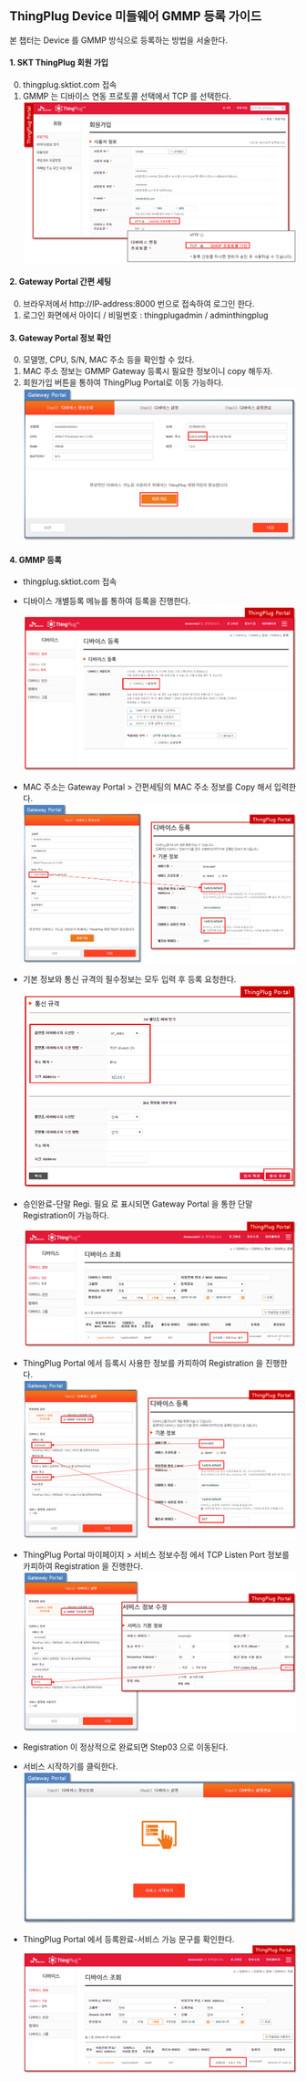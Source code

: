 

## ThingPlug Device 미들웨어 GMMP 등록 가이드
본 챕터는 Device 를 GMMP 방식으로 등록하는 방법을 서술한다.

#### 1. SKT ThingPlug 회원 가입
0. thingplug.sktiot.com 접속
1. GMMP 는 디바이스 연동 프로토콜 선택에서 TCP 를 선택한다.
![](images/tpRegi_1.png)

#### 2. Gateway Portal 간편 세팅
0. 브라우저에서 http://IP-address:8000 번으로 접속하여 로그인 한다.
1. 로그인 화면에서 아이디 / 비밀번호 : thingplugadmin / adminthingplug

#### 3. Gateway Portal 정보 확인 
0. 모델명, CPU, S/N, MAC 주소 등을 확인할 수 있다.
1. MAC 주소 정보는 GMMP Gateway 등록시 필요한 정보이니 copy 해두자.
2. 회원가입 버튼을 통하여 ThingPlug Portal로 이동 가능하다.
![](images/gpRegi_1.png)

#### 4. GMMP 등록
* thingplug.sktiot.com 접속
* 디바이스 개별등록 메뉴를 통하여 등록을 진행한다.
![](images/gmmpRegi_tp_1.png)

* MAC 주소는 Gateway Portal > 간편세팅의 MAC 주소 정보를 Copy 해서 입력한다.
![](images/gmmpRegi_tp_2.png)

* 기본 정보와 통신 규격의 필수정보는 모두 입력 후 등록 요청한다.
![](images/gmmpRegi_tp_3.png)

* 승인완료-단말 Regi. 필요 로 표시되면 Gateway Portal 을 통한 단말 Registration이 가능하다.
![](images/gmmpRegi_tp_4.png)

* ThingPlug Portal 에서 등록시 사용한 정보를 카피하여 Registration 을 진행한다.
![](images/gmmpRegi_1.png)

* ThingPlug Portal 마이페이지 > 서비스 정보수정 에서 TCP Listen Port 정보를 카피하여 Registration 을 진행한다.
![](images/gmmpRegi_2.png)

* Registration 이 정상적으로 완료되면 Step03 으로 이동된다.
* 서비스 시작하기를 클릭한다.
![](images/gpRegi.png)

* ThingPlug Portal 에서 등록완료-서비스 가능 문구를 확인한다.
![](images/gmmpRegi_tp_5.png)
